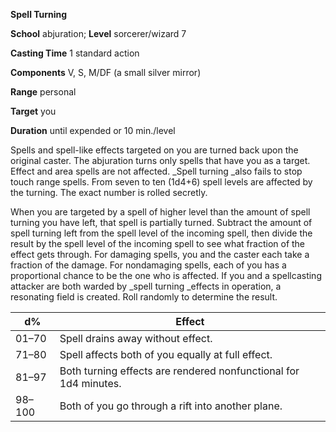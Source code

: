  **Spell Turning**

**School** abjuration; **Level** sorcerer/wizard 7

**Casting Time** 1 standard action

**Components** V, S, M/DF (a small silver mirror)

**Range** personal

**Target** you

**Duration** until expended or 10 min./level

Spells and spell-like effects targeted on you are turned back upon the original caster. The abjuration turns only spells that have you as a target. Effect and area spells are not affected. _Spell turning _also fails to stop touch range spells. From seven to ten (1d4+6) spell levels are affected by the turning. The exact number is rolled secretly.

When you are targeted by a spell of higher level than the amount of spell turning you have left, that spell is partially turned. Subtract the amount of spell turning left from the spell level of the incoming spell, then divide the result by the spell level of the incoming spell to see what fraction of the effect gets through. For damaging spells, you and the caster each take a fraction of the damage. For nondamaging spells, each of you has a proportional chance to be the one who is affected. If you and a spellcasting attacker are both warded by _spell turning _effects in operation, a resonating field is created. Roll randomly to determine the result.

| d% | Effect |
| --- | --- |
| 01–70 | Spell drains away without effect. |
| 71–80 | Spell affects both of you equally at full effect. |
| 81–97 | Both turning effects are rendered nonfunctional for 1d4 minutes. |
| 98–100 | Both of you go through a rift into another plane. |

